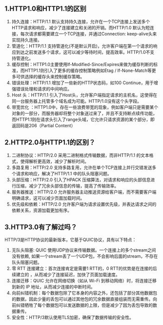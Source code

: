 ## 1.HTTP1.0和HTTP1.1的区别

1. 持久连接：HTTP/1.1 默认支持持久连接，允许在一个TCP连接上发送多个HTTP请求和响应，减少了连接建立和关闭的开销。而HTTP/1.0 默认为短连接，每次请求都需要建立一个TCP连接，并通过Connection: keep-alive头来实现持久连接。
2. 管道化：HTTP/1.1 支持管道化(不是默认开启)，允许客户端在第一个请求的响应到达之前发送多个请求，这可以减少等待时间，提高效率。HTTP/1.0不支持管道化。
3. 缓存控制：HTTP1.0主要使用If-Modified-Since/Expires来做为缓存判断的标准，而HTTP1.1则引入了更多的缓存控制策略例如Etag / If-None-Match等更多可供选择的缓存头来控制缓存策略。
4. 错误处理：HTTP/1.1 增加了一些新的HTTP状态码，如100 Continue，用于增强错误处理和请求的中间响应。
5. Host 头：HTTP/1.1 引入了Host头，允许客户端指定请求的主机名，这使得在同一台服务器上托管多个域名成为可能。HTTP/1.0没有这个头字段。
6. 带宽优化 ：HTTP1.0中，存在一些浪费带宽的现象，例如客户端只是需要某个对象的一部分，而服务器却将整个对象送过来了，并且不支持断点续传功能， 而HTTP1.1则在请求头引入了range头域，它允许只请求资源的某个部分，即返回码是206（Partial Content）

## 2.HTTP2.0与HTTP1.1的区别？

1. 二进制协议：HTTP/2.0 采用二进制格式传输数据，而非HTTP/1.1 的文本格式，使得解析更高效，减少了解析时间。
2. 多路复用：HTTP/2.0 支持多路复用，允许在单个TCP连接上并行交错发送多个请求和响应，解决了HTTP/1.1 中的队头阻塞问题。
3. 头部压缩：HTTP/2.0 引入了HPACK 压缩算法，对请求和响应的头部信息进行压缩，减少了冗余头部信息的传输，提高了传输效率。
4. 服务器推送：HTTP/2.0 允许服务器主动推送资源给客户端，而不需要客户端明确请求，这可以减少页面加载时间。
5. 优先级和依赖：HTTP/2.0 允许客户端为请求设置优先级，并表达请求之间的依赖关系，资源加载更加有序。

## 3.HTTP3.0有了解过吗？

HTTP/3是HTTP协议的最新版本，它基于QUIC协议，具有以下特点：

1. 无队头阻塞: QUIC 使用UDP协议来传输数据。一个连接上的多个stream之间没有依赖, 如果一个stream丢了一个UDP包，不会影响后面的stream，不存在 队头阻塞问题。
2. 零 RTT 连接建立：首次连接肯定是需要1 RTT的，0 RTT的优势是在连接的后续建立的 ，从而减少了连接延迟，加快了页面加载速度。
3. 连接迁移：QUIC 允许在网络切换（如从 Wi-Fi 到移动网络）时，将连接迁移到新的 IP 地址，从而减少连接的中断时间。
4. 向前纠错机制：每个数据包除了它本身的内容之外，还包括了部分其他数据包的数据，因此少量的丢包可以通过其他包的冗余数据直接组装而无需重传。向前纠错牺牲了每个数据包可以发送数据的上限，但是减少了因为丢包导致的数据重传。
5. 安全性：HTTP/3默认使用TLS加密，确保了数据传输的安全性。
